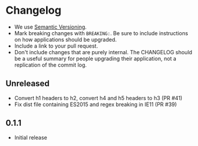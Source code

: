 # Changelog

- We use [Semantic Versioning](https://semver.org/spec/v2.0.0.html).
- Mark breaking changes with `BREAKING:`. Be sure to include instructions on
  how applications should be upgraded.
- Include a link to your pull request.
- Don't include changes that are purely internal. The CHANGELOG should be a
  useful summary for people upgrading their application, not a replication
  of the commit log.

## Unreleased

- Convert h1 headers to h2, convert h4 and h5 headers to h3 (PR #41)
- Fix dist file containing ES2015 and regex breaking in IE11 (PR #39)

## 0.1.1

- Initial release
